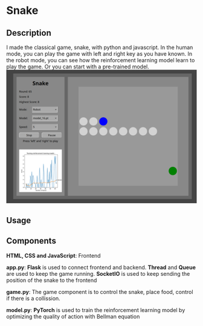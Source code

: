 # Snake
## Description
I made the classical game, snake, with python and javascript. In the human mode, you can play the game with left and right key as you have known. In the robot mode, you can see how the reinforcement learning model learn to play the game. Or you can start with a pre-trained model.
![Screenshot of the game](screenshot.png)
## Usage


## Components
__HTML, CSS and JavaScript__: Frontend

__app.py__: __Flask__ is used to connect frontend and backend. __Thread__ and __Queue__ are used to keep the game running. __SocketIO__ is used to keep sending the position of the snake to the frontend

__game.py__: The game component is to control the snake, place food, control if there is a collission.

__model.py__: __PyTorch__ is used to train the reinforcement learning model by optimizing the quality of action with Bellman equation